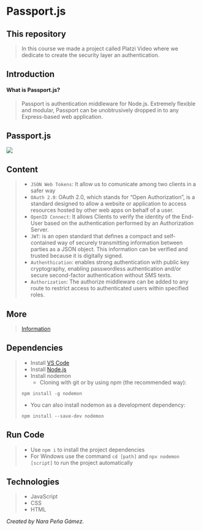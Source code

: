# Passport.js

## This repository
> In this course we made a project called Platzi Video where we dedicate to create the security layer an authentication.

## Introduction
#### What is Passport.js?
> Passport is authentication middleware for Node.js. Extremely flexible and modular, Passport can be unobtrusively dropped in to any Express-based web application.

## Passport.js
<img src="https://user-images.githubusercontent.com/79294934/124280922-d7b63600-db0e-11eb-9c35-2de46c011e85.png"></img>


## Content
> - `JSON Web Tokens`: It allow us to comunicate among two clients in a safer way 
> - `OAuth 2.0`: OAuth 2.0, which stands for “Open Authorization”, is a standard designed to allow a website or application to access resources hosted by other web apps on behalf of a user.
> - `OpenID Connect`: It allows Clients to verify the identity of the End-User based on the authentication performed by an Authorization Server.
> - `JWT`: is an open standard that defines a compact and self-contained way of securely transmitting information between parties as a JSON object. This information can be verified and trusted because it is digitally signed.
> - `Authenthication`: enables strong authentication with public key cryptography, enabling passwordless authentication and/or secure second-factor authentication without SMS texts.
> - `Authorization`: The authorize middleware can be added to any route to restrict access to authenticated users within specified roles.

## More
> [Information](https://github.com/JasanHdz/passportjs/blob/master/notes/notes.md)

## Dependencies
> - Install [VS Code](https://code.visualstudio.com/download)
> - Install [Node.js](https://nodejs.org/en/)
> - Install nodemon
>   * Cloning with git or by using npm (the recommended way):
> ```
> npm install -g nodemon
> ```
>   * You can also install nodemon as a development dependency:
>   ```
>   npm install --save-dev nodemon
>   ```

## Run Code
> - Use `npm i` to install the project dependencies
> - For Windows use the command `cd [path]` and `npx nodemon [script]` to run the project automatically

## Technologies
> - JavaScript
> - CSS
> - HTML

_Created by Nara Peña Gámez._
